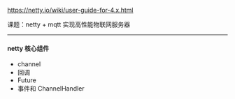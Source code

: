 https://netty.io/wiki/user-guide-for-4.x.html

课题：netty + mqtt 实现高性能物联网服务器

---

#### netty 核心组件

- channel
- 回调
- Future
- 事件和 ChannelHandler
